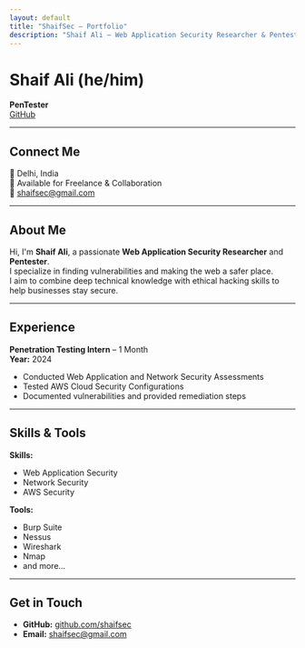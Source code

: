 ```yaml
---
layout: default
title: "ShaifSec – Portfolio"
description: "Shaif Ali – Web Application Security Researcher & Pentester"
---
```


# Shaif Ali (he/him)
**PenTester**  
[GitHub](https://github.com/shaifsec)  

---

## Connect Me
📍 Delhi, India  
💼 Available for Freelance & Collaboration  
📧 shaifsec@gmail.com  

---

## About Me
Hi, I'm **Shaif Ali**, a passionate **Web Application Security Researcher** and **Pentester**.  
I specialize in finding vulnerabilities and making the web a safer place.  
I aim to combine deep technical knowledge with ethical hacking skills to help businesses stay secure.

---

## Experience
**Penetration Testing Intern** – 1 Month  
**Year:** 2024  
- Conducted Web Application and Network Security Assessments  
- Tested AWS Cloud Security Configurations  
- Documented vulnerabilities and provided remediation steps  

---

## Skills & Tools
**Skills:**  
- Web Application Security  
- Network Security  
- AWS Security  

**Tools:**  
- Burp Suite  
- Nessus  
- Wireshark  
- Nmap  
- and more...

---

## Get in Touch
- **GitHub:** [github.com/shaifsec](https://github.com/shaifsec)  
- **Email:** shaifsec@gmail.com  


